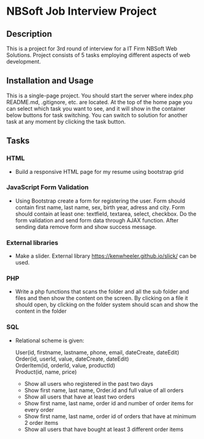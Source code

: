 # NBSoft Job Interview Project

## Description

This is a project for 3rd round of interview for a IT Firm NBSoft Web Solutions.
Project consists of 5 tasks employing different aspects of web development. 

## Installation and Usage

This is a single-page project. You should start the server where index.php README.md, .gitignore, etc. are located. At the top of
the home page you can select which task you want to see, and it will show in the container below buttons for task switching.
You can switch to solution for another task at any moment by clicking the task button.

## Tasks

### HTML  
- Build a responsive HTML page for my resume using bootstrap grid
### JavaScript Form Validation 
- Using Bootstrap create a form for registering the user.
Form should contain first name, last name, sex, birth year, adress and city. Form should
contain at least one: textfield, textarea, select, checkbox. Do the form validation
and send form data through AJAX function. After sending data remove form and show success message. 
### External libraries  
- Make a slider. External library https://kenwheeler.github.io/slick/ can be used.
### PHP  
- Write a php functions that scans the folder and all the sub folder and files and then show the content
on the screen. By clicking on a file it should open, by clicking on the folder system should scan and show the content
in the folder
### SQL  
- Relational scheme is given:


    User(id, firstname, lastname, phone, email, dateCreate, dateEdit)  
    Order(id, userId, value, dateCreate, dateEdit)  
    OrderItem(id, orderId, value, productId)  
    Product(id, name, price)  


  - Show all users who registered in the past two days
  - Show first name, last name, Order.id and full value of all orders
  - Show all users that have at least two orders
  - Show first name, last name, order id and number of order items for every order
  - Show first name, last name, order id of orders that have at minimum 2 order items
  - Show all users that have bought at least 3 different order items
